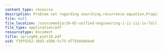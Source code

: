 ```yaml
---
content_type: resource
description: Problem set regarding searching,recurrence equation,Propulsion.
file: null
file_location: /coursemedia/16-01-unified-engineering-i-ii-iii-iv-fall-2005-spring-2006/f39f63523bd2a5865c75d775b0ab64ad_spring04_pset10.pdf
file_type: application/pdf
resourcetype: Document
title: spring04_pset10.pdf
uid: f39f6352-3bd2-a586-5c75-d775b0ab64ad
---
```

